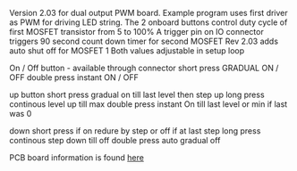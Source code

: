 
Version 2.03 for dual output PWM board.
Example program uses first driver as PWM for driving LED string. 
The 2 onboard buttons control duty cycle of first MOSFET transistor from 5 to 100%
A trigger pin on IO connector triggers 90 second count down timer for second MOSFET
Rev 2.03 adds auto shut off for MOSFET 1
Both values adjustable in setup loop

On / Off button - available through connector
  short press  GRADUAL ON / OFF
  double press instant ON / OFF

up button
  short press  gradual on till last level then step up
  long press   continous level up  till  max
  double press instant On till last level  or min if last was 0
  
down
  short press   if on redure by step or off if at last step
  long press    continous step down till off 
  double press  auto gradual off 


PCB board information is found [here](http:\\PCBhut.com\Products\NightLightLEDdimmer_Dual\index.html)

